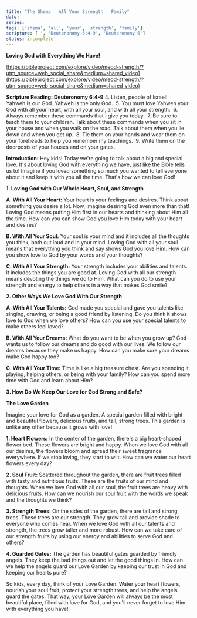 ```yaml
---
title: "The Shema   All Your Strength   Family"
date: 
series: 
tags: ['shema', 'all', 'your', 'strength', 'family']
scripture: ['', 'Deuteronomy 6:4-9', 'Deuteronomy 6']
status: incomplete
---
```


**Loving God with Everything We Have!**

[https://bibleproject.com/explore/video/meod-strength/?utm_source=web_social_share&medium=shared_video](https://bibleproject.com/explore/video/meod-strength/?utm_source=web_social_share&medium=shared_video)

**Scripture Reading: Deuteronomy 6:4-9**
4. Listen, people of Israel! Yahweh is our God. Yahweh is the only God. 
5. You must love Yahweh your God with all your heart, with all your soul, and with all your strength. 
6. Always remember these commands that I give you today. 
7. Be sure to teach them to your children. Talk about these commands when you sit in your house and when you walk on the road. Talk about them when you lie down and when you get up. 
8. Tie them on your hands and wear them on your foreheads to help you remember my teachings. 
9. Write them on the doorposts of your houses and on your gates.

**Introduction:**
Hey kids! Today we're going to talk about a big and special love. It's about loving God with everything we have, just like the Bible tells us to! Imagine if you loved something so much you wanted to tell everyone about it and keep it with you all the time. That's how we can love God!

**1. Loving God with Our Whole Heart, Soul, and Strength**

**A. With All Your Heart:**
Your heart is your feelings and desires. Think about something you desire a lot. Now, imagine desiring God even more than that! Loving God means putting Him first in our hearts and thinking about Him all the time. How can you can show God you love Him today with your heart and desires?

**B. With All Your Soul:**
Your soul is your mind and it includes all the thoughts you think, both out loud and in your mind. Loving God with all your soul means that everything you think and say shows God you love Him. How can you show love to God by your words and your thoughts?

**C. With All Your Strength:**
Your strength includes your abilities and talents. It includes the things you are good at. Loving God with all our strength means devoting the things we do to Him. What can you do to use your strength and energy to help others in a way that makes God smile?

**2. Other Ways We Love God With Our Strength**

**A. With All Your Talents:**
God made you special and gave you talents like singing, drawing, or being a good friend by listening.  Do you think it shows love to God when we love others? How can you use your special talents to make others feel loved?

**B. With All Your Dreams:**
What do you want to be when you grow up? God wants us to follow our dreams and do good with our lives. We follow our dreams because they make us happy. How can you make sure your dreams make God happy too?

**C. With All Your Time:**
Time is like a big treasure chest. Are you spending it playing, helping others, or being with your family? How can you spend more time with God and learn about Him?

**3. How Do We Keep Our Love for God Strong and Safe?**

**The Love Garden**

Imagine your love for God as a garden. A special garden filled with bright and beautiful flowers, delicious fruits, and tall, strong trees. This garden is unlike any other because it grows with love!

**1. Heart Flowers:**
In the center of the garden, there's a big heart-shaped flower bed. These flowers are bright and happy. When we love God with all our desires, the flowers bloom and spread their sweet fragrance everywhere. If we stop loving, they start to wilt. How can we water our heart flowers every day?

**2. Soul Fruit:**
Scattered throughout the garden, there are fruit trees filled with tasty and nutritious fruits. These are the fruits of our mind and thoughts. When we love God with all our soul, the fruit trees are heavy with delicious fruits. How can we nourish our soul fruit with the words we speak and the thoughts we think?

**3. Strength Trees:**
On the sides of the garden, there are tall and strong trees. These trees are our strength. They grow tall and provide shade to everyone who comes near. When we love God with all our talents and strength, the trees grow taller and more robust. How can we take care of our strength fruits by using our energy and abilities to serve God and others?

**4. Guarded Gates:**
The garden has beautiful gates guarded by friendly angels. They keep the bad things out and let the good things in. How can we help the angels guard our Love Garden by keeping our trust in God and keeping our hearts pure?

So kids, every day, think of your Love Garden. Water your heart flowers, nourish your soul fruit, protect your strength trees, and help the angels guard the gates. That way, your Love Garden will always be the most beautiful place, filled with love for God, and you'll never forget to love Him with everything you have!